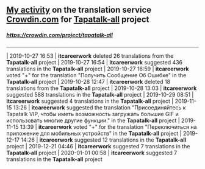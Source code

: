 ## [My activity](https://crowdin.com/profile/itcareerwork/activity "My profile") on the translation service [Crowdin.com](https://crowdin.com "crowdin.com") for [Tapatalk-all](https://crowdin.com/project/tapatalk-all "Tapatalk-all Crowdin") project
##### <https://crowdin.com/project/tapatalk-all>
***
| 2019-10-27 16:53 | **itcareerwork** deleted 26 translations from the **Tapatalk-all** project
| 2019-10-27 16:54 | **itcareerwork** suggested 436 translations in the **Tapatalk-all** project
| 2019-10-27 16:59 | **itcareerwork** voted "+" for the translation "Получить Сообщение Об Ошибке" in the **Tapatalk-all** project
| 2019-10-28 12:47 | **itcareerwork** deleted 18 translations from the **Tapatalk-all** project
| 2019-10-28 13:03 | **itcareerwork** suggested 588 translations in the **Tapatalk-all** project
| 2019-10-29 08:51 | **itcareerwork** suggested 4 translations in the **Tapatalk-all** project
| 2019-11-15 13:26 | **itcareerwork** suggested the translation "Присоединяйтесь к Tapatalk VIP, чтобы иметь возможность загружать большие GIF и использовать многие другие функции." in the **Tapatalk-all** project
| 2019-11-15 13:39 | **itcareerwork** voted "+" for the translation "Переключиться на приложение для мобильных устройств" in the **Tapatalk-all** project
| 2019-12-17 14:26 | **itcareerwork** suggested 12 translations in the **Tapatalk-all** project
| 2019-12-21 04:46 | **itcareerwork** suggested 7 translations in the **Tapatalk-all** project
| 2020-01-01 00:58 | **itcareerwork** suggested 7 translations in the **Tapatalk-all** project
